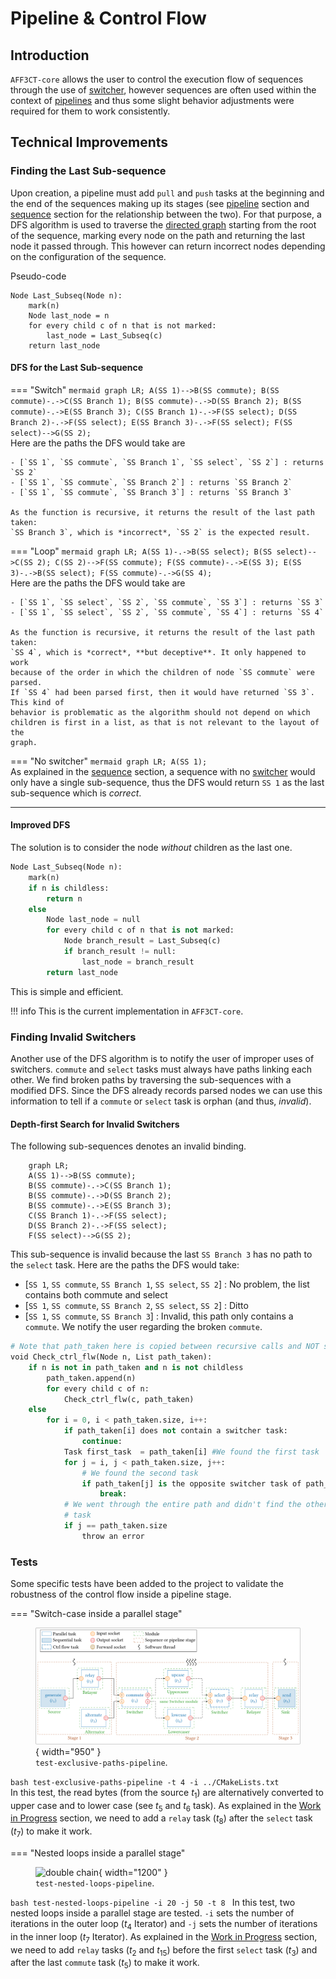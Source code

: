 # Pipeline & Control Flow

## Introduction

`AFF3CT-core` allows the user to control the execution flow of sequences through
the use of [switcher](switcher.md), however sequences are often used within the
context of [pipelines](pipeline.md) and thus some slight behavior adjustments 
were required for them to work consistently.

## Technical Improvements

### Finding the Last Sub-sequence

Upon creation, a pipeline must add `pull` and `push` tasks at the beginning and 
the end of the sequences making up its stages (see [pipeline](pipeline.md) 
section and [sequence](sequence.md) section for the relationship between the 
two). For that purpose, a DFS algorithm is used to traverse the 
[directed graph](sequence.md#Digraph) starting from the root of the sequence, 
marking every node on the path and returning the last node it passed through. 
This however can return incorrect nodes depending on the configuration of the 
sequence.

Pseudo-code
```
Node Last_Subseq(Node n):
    mark(n)
    Node last_node = n
    for every child c of n that is not marked:
        last_node = Last_Subseq(c)
    return last_node
```

#### DFS for the Last Sub-sequence

=== "Switch"
    ```mermaid
        graph LR;
        A(SS 1)-->B(SS commute);
        B(SS commute)-.->C(SS Branch 1);
        B(SS commute)-.->D(SS Branch 2);
        B(SS commute)-.->E(SS Branch 3);
        C(SS Branch 1)-.->F(SS select);
        D(SS Branch 2)-.->F(SS select);
        E(SS Branch 3)-.->F(SS select);
        F(SS select)-->G(SS 2);
    ```  
    Here are the paths the DFS would take are

    - [`SS 1`, `SS commute`, `SS Branch 1`, `SS select`, `SS 2`] : returns `SS 2`
    - [`SS 1`, `SS commute`, `SS Branch 2`] : returns `SS Branch 2`
    - [`SS 1`, `SS commute`, `SS Branch 3`] : returns `SS Branch 3`

    As the function is recursive, it returns the result of the last path taken:
    `SS Branch 3`, which is *incorrect*, `SS 2` is the expected result.

=== "Loop"
    ```mermaid
    graph LR;
    A(SS 1)-.->B(SS select);
    B(SS select)-->C(SS 2);
    C(SS 2)-->F(SS commute);
    F(SS commute)-.->E(SS 3);
    E(SS 3)-.->B(SS select);
    F(SS commute)-.->G(SS 4);
    ```  
    Here are the paths the DFS would take are

    - [`SS 1`, `SS select`, `SS 2`, `SS commute`, `SS 3`] : returns `SS 3`
    - [`SS 1`, `SS select`, `SS 2`, `SS commute`, `SS 4`] : returns `SS 4`

    As the function is recursive, it returns the result of the last path taken:
    `SS 4`, which is *correct*, **but deceptive**. It only happened to work
    because of the order in which the children of node `SS commute` were parsed.
    If `SS 4` had been parsed first, then it would have returned `SS 3`. This kind of
    behavior is problematic as the algorithm should not depend on which
    children is first in a list, as that is not relevant to the layout of the
    graph.

=== "No switcher"
    ```mermaid
    graph LR;
    A(SS 1);
    ```  
    As explained in the [sequence](sequence.md) section, a sequence with no 
    [switcher](switcher.md) would only have a single sub-sequence, thus the DFS 
    would return `SS 1` as the last sub-sequence which is *correct*.

----

#### Improved DFS

The solution is to consider the node *without* children as the last one.
```python
Node Last_Subseq(Node n):
    mark(n)
    if n is childless:
        return n
    else
        Node last_node = null
        for every child c of n that is not marked:
            Node branch_result = Last_Subseq(c)
            if branch_result != null:
                last_node = branch_result
        return last_node
```

This is simple and efficient.

!!! info
    This is the current implementation in `AFF3CT-core`.

### Finding Invalid Switchers

Another use of the DFS algorithm is to notify the user of improper uses of 
switchers. `commute` and `select` tasks must always have paths linking each 
other. We find broken paths by traversing the sub-sequences with a modified DFS. 
Since the DFS already records parsed nodes we can use this information to tell 
if a `commute` or `select` task is orphan (and thus, *invalid*).

#### Depth-first Search for Invalid Switchers

The following sub-sequences denotes an invalid binding.

```mermaid
    graph LR;
    A(SS 1)-->B(SS commute);
    B(SS commute)-.->C(SS Branch 1);
    B(SS commute)-.->D(SS Branch 2);
    B(SS commute)-.->E(SS Branch 3);
    C(SS Branch 1)-.->F(SS select);
    D(SS Branch 2)-.->F(SS select);
    F(SS select)-->G(SS 2);
```

This sub-sequence is invalid because the last `SS Branch 3` has no path to the 
`select` task. Here are the paths the DFS would take:

- [`SS 1`, `SS commute`, `SS Branch 1`, `SS select`, `SS 2`] : No problem, the 
  list contains both commute and select
- [`SS 1`, `SS commute`, `SS Branch 2`, `SS select`, `SS 2`] : Ditto
- [`SS 1`, `SS commute`, `SS Branch 3`] : Invalid, this path only contains a 
  `commute`. We notify the user regarding the broken `commute`.

```python
# Note that path_taken here is copied between recursive calls and NOT shared
void Check_ctrl_flw(Node n, List path_taken):
    if n is not in path_taken and n is not childless
        path_taken.append(n)
        for every child c of n:
            Check_ctrl_flw(c, path_taken)
    else
        for i = 0, i < path_taken.size, i++:
            if path_taken[i] does not contain a switcher task:
                continue:
            Task first_task  = path_taken[i] #We found the first task
            for j = i, j < path_taken.size, j++:
                # We found the second task
                if path_taken[j] is the opposite switcher task of path_taken[i]: 
                    break:
            # We went through the entire path and didn't find the other switcher 
            # task
            if j == path_taken.size 
                throw an error
```

### Tests

Some specific tests have been added to the project to validate the robustness of 
the control flow inside a pipeline stage.

=== "Switch-case inside a parallel stage"
    <figure markdown>
      ![double chain](./assets/exclusive_paths_pipeline.svg){ width="950" }
      <figcaption>`test-exclusive-paths-pipeline`.</figcaption>
    </figure>
    ```bash
    test-exclusive-paths-pipeline -t 4 -i ../CMakeLists.txt
    ```  
    In this test, the read bytes (from the source $t_1$) are alternatively 
    converted to upper case and to lower case (see $t_5$ and $t_6$ task). As 
    explained in the [Work in Progress](./wip.md#End-of-sequence) section, we 
    need to add a `relay` task ($t_8$) after the `select` task ($t_7$) to
    make it work.

=== "Nested loops inside a parallel stage"
    <figure markdown>
      ![double chain](./assets/nested_loops_pipeline.svg){ width="1200" }
      <figcaption>`test-nested-loops-pipeline`.</figcaption>
    </figure>
    ```bash
    test-nested-loops-pipeline -i 20 -j 50 -t 8
    ```
    In this test, two nested loops inside a parallel stage are tested.
    `-i` sets the number of iterations in the outer loop ($t_4$ Iterator) and 
    `-j` sets the number of iterations in the inner loop ($t_7$ Iterator).
    As explained in the [Work in Progress](./wip.md#End-of-sequence) section, we 
    need to add `relay` tasks ($t_2$ and $t_{15}$) before the first `select` 
    task ($t_3$) and after the last `commute` task ($t_5$) to make it work.
